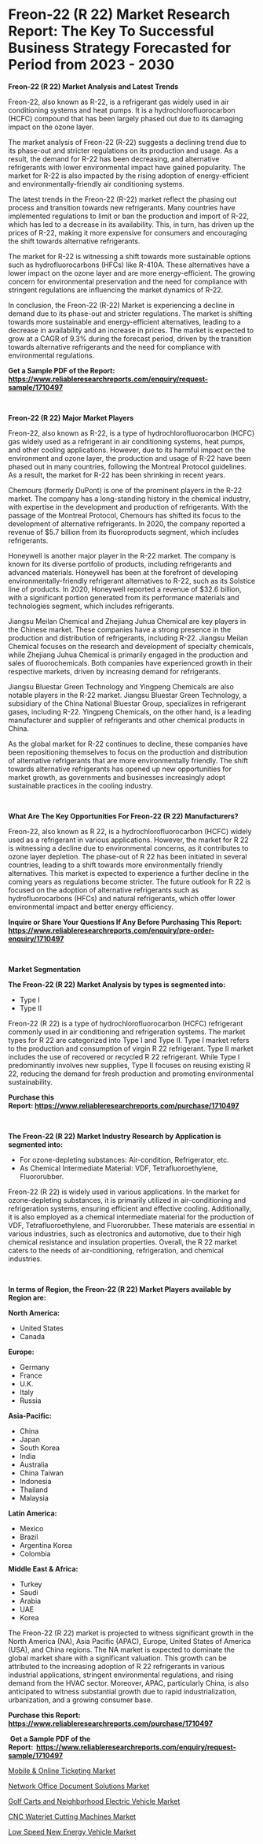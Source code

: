 <p><h1>Freon-22 (R 22) Market Research Report: The Key To Successful Business Strategy Forecasted for Period from 2023 - 2030</h1></p><p><strong>Freon-22 (R 22) Market Analysis and Latest Trends</strong></p>
<p><p>Freon-22, also known as R-22, is a refrigerant gas widely used in air conditioning systems and heat pumps. It is a hydrochlorofluorocarbon (HCFC) compound that has been largely phased out due to its damaging impact on the ozone layer. </p><p>The market analysis of Freon-22 (R-22) suggests a declining trend due to its phase-out and stricter regulations on its production and usage. As a result, the demand for R-22 has been decreasing, and alternative refrigerants with lower environmental impact have gained popularity. The market for R-22 is also impacted by the rising adoption of energy-efficient and environmentally-friendly air conditioning systems.</p><p>The latest trends in the Freon-22 (R-22) market reflect the phasing out process and transition towards new refrigerants. Many countries have implemented regulations to limit or ban the production and import of R-22, which has led to a decrease in its availability. This, in turn, has driven up the prices of R-22, making it more expensive for consumers and encouraging the shift towards alternative refrigerants.</p><p>The market for R-22 is witnessing a shift towards more sustainable options such as hydrofluorocarbons (HFCs) like R-410A. These alternatives have a lower impact on the ozone layer and are more energy-efficient. The growing concern for environmental preservation and the need for compliance with stringent regulations are influencing the market dynamics of R-22.</p><p>In conclusion, the Freon-22 (R-22) Market is experiencing a decline in demand due to its phase-out and stricter regulations. The market is shifting towards more sustainable and energy-efficient alternatives, leading to a decrease in availability and an increase in prices. The market is expected to grow at a CAGR of 9.3% during the forecast period, driven by the transition towards alternative refrigerants and the need for compliance with environmental regulations.</p></p>
<p><strong>Get a Sample PDF of the Report:&nbsp; <a href="https://www.reliableresearchreports.com/enquiry/request-sample/1710497">https://www.reliableresearchreports.com/enquiry/request-sample/1710497</a></strong></p>
<p>&nbsp;</p>
<p><strong>Freon-22 (R 22) Major Market Players</strong></p>
<p><p>Freon-22, also known as R-22, is a type of hydrochlorofluorocarbon (HCFC) gas widely used as a refrigerant in air conditioning systems, heat pumps, and other cooling applications. However, due to its harmful impact on the environment and ozone layer, the production and usage of R-22 have been phased out in many countries, following the Montreal Protocol guidelines. As a result, the market for R-22 has been shrinking in recent years.</p><p>Chemours (formerly DuPont) is one of the prominent players in the R-22 market. The company has a long-standing history in the chemical industry, with expertise in the development and production of refrigerants. With the passage of the Montreal Protocol, Chemours has shifted its focus to the development of alternative refrigerants. In 2020, the company reported a revenue of $5.7 billion from its fluoroproducts segment, which includes refrigerants.</p><p>Honeywell is another major player in the R-22 market. The company is known for its diverse portfolio of products, including refrigerants and advanced materials. Honeywell has been at the forefront of developing environmentally-friendly refrigerant alternatives to R-22, such as its Solstice line of products. In 2020, Honeywell reported a revenue of $32.6 billion, with a significant portion generated from its performance materials and technologies segment, which includes refrigerants.</p><p>Jiangsu Meilan Chemical and Zhejiang Juhua Chemical are key players in the Chinese market. These companies have a strong presence in the production and distribution of refrigerants, including R-22. Jiangsu Meilan Chemical focuses on the research and development of specialty chemicals, while Zhejiang Juhua Chemical is primarily engaged in the production and sales of fluorochemicals. Both companies have experienced growth in their respective markets, driven by increasing demand for refrigerants.</p><p>Jiangsu Bluestar Green Technology and Yingpeng Chemicals are also notable players in the R-22 market. Jiangsu Bluestar Green Technology, a subsidiary of the China National Bluestar Group, specializes in refrigerant gases, including R-22. Yingpeng Chemicals, on the other hand, is a leading manufacturer and supplier of refrigerants and other chemical products in China.</p><p>As the global market for R-22 continues to decline, these companies have been repositioning themselves to focus on the production and distribution of alternative refrigerants that are more environmentally friendly. The shift towards alternative refrigerants has opened up new opportunities for market growth, as governments and businesses increasingly adopt sustainable practices in the cooling industry.</p></p>
<p>&nbsp;</p>
<p><strong>What Are The Key Opportunities For Freon-22 (R 22) Manufacturers?</strong></p>
<p><p>Freon-22, also known as R 22, is a hydrochlorofluorocarbon (HCFC) widely used as a refrigerant in various applications. However, the market for R 22 is witnessing a decline due to environmental concerns, as it contributes to ozone layer depletion. The phase-out of R 22 has been initiated in several countries, leading to a shift towards more environmentally friendly alternatives. This market is expected to experience a further decline in the coming years as regulations become stricter. The future outlook for R 22 is focused on the adoption of alternative refrigerants such as hydrofluorocarbons (HFCs) and natural refrigerants, which offer lower environmental impact and better energy efficiency.</p></p>
<p><strong>Inquire or Share Your Questions If Any Before Purchasing This Report: <a href="https://www.reliableresearchreports.com/enquiry/pre-order-enquiry/1710497">https://www.reliableresearchreports.com/enquiry/pre-order-enquiry/1710497</a></strong></p>
<p>&nbsp;</p>
<p><strong>Market Segmentation</strong></p>
<p><strong>The Freon-22 (R 22) Market Analysis by types is segmented into:</strong></p>
<p><ul><li>Type I</li><li>Type II</li></ul></p>
<p><p>Freon-22 (R 22) is a type of hydrochlorofluorocarbon (HCFC) refrigerant commonly used in air conditioning and refrigeration systems. The market types for R 22 are categorized into Type I and Type II. Type I market refers to the production and consumption of virgin R 22 refrigerant. Type II market includes the use of recovered or recycled R 22 refrigerant. While Type I predominantly involves new supplies, Type II focuses on reusing existing R 22, reducing the demand for fresh production and promoting environmental sustainability.</p></p>
<p><strong>Purchase this Report:&nbsp;<a href="https://www.reliableresearchreports.com/purchase/1710497">https://www.reliableresearchreports.com/purchase/1710497</a></strong></p>
<p>&nbsp;</p>
<p><strong>The Freon-22 (R 22) Market Industry Research by Application is segmented into:</strong></p>
<p><ul><li>For ozone-depleting substances: Air-condition, Refrigerator, etc.</li><li>As Chemical Intermediate Material: VDF, Tetrafluoroethylene, Fluororubber.</li></ul></p>
<p><p>Freon-22 (R 22) is widely used in various applications. In the market for ozone-depleting substances, it is primarily utilized in air-conditioning and refrigeration systems, ensuring efficient and effective cooling. Additionally, it is also employed as a chemical intermediate material for the production of VDF, Tetrafluoroethylene, and Fluororubber. These materials are essential in various industries, such as electronics and automotive, due to their high chemical resistance and insulation properties. Overall, the R 22 market caters to the needs of air-conditioning, refrigeration, and chemical industries.</p></p>
<p>&nbsp;</p>
<p><strong>In terms of Region, the Freon-22 (R 22) Market Players available by Region are:</strong></p>
<p>
    <p> <strong> North America: </strong>
        <ul>
            <li>United States</li>
            <li>Canada</li>
        </ul>
        </p> 
    <p> <strong> Europe: </strong>
        <ul>
            <li>Germany</li>
            <li>France</li>
            <li>U.K.</li>
            <li>Italy</li>
            <li>Russia</li>
        </ul>
        </p> 
    <p> <strong> Asia-Pacific: </strong>
        <ul>
            <li>China</li>
            <li>Japan</li>
            <li>South Korea</li>
            <li>India</li>
            <li>Australia</li>
            <li>China Taiwan</li>
            <li>Indonesia</li>
            <li>Thailand</li>
            <li>Malaysia</li>
        </ul>
        </p> 
    <p> <strong> Latin America: </strong>
        <ul>
            <li>Mexico</li>
            <li>Brazil</li>
            <li>Argentina Korea</li>
            <li>Colombia</li>
        </ul>
        </p> 
    <p> <strong> Middle East & Africa: </strong>
        <ul>
            <li>Turkey</li>
            <li>Saudi</li>
            <li>Arabia</li>
            <li>UAE</li>
            <li>Korea</li>
        </ul>
    </p>
    </p>
<p><p>The Freon-22 (R 22) market is projected to witness significant growth in the North America (NA), Asia Pacific (APAC), Europe, United States of America (USA), and China regions. The NA market is expected to dominate the global market share with a significant valuation. This growth can be attributed to the increasing adoption of R 22 refrigerants in various industrial applications, stringent environmental regulations, and rising demand from the HVAC sector. Moreover, APAC, particularly China, is also anticipated to witness substantial growth due to rapid industrialization, urbanization, and a growing consumer base.</p></p>
<p><strong>Purchase this Report: <a href="https://www.reliableresearchreports.com/purchase/1710497">https://www.reliableresearchreports.com/purchase/1710497</a></strong></p>
<p>&nbsp;<strong>Get a Sample PDF of the Report:&nbsp;&nbsp;<a href="https://www.reliableresearchreports.com/enquiry/request-sample/1710497">https://www.reliableresearchreports.com/enquiry/request-sample/1710497</a></strong></p>
<p><strong></strong></p>
<p><p><a href="https://medium.com/@noise.asset.organ/mobile-amp-online-ticketing-market-competitive-analysis-market-trends-and-forecast-to-2030-4f4bd50b91f1">Mobile & Online Ticketing Market</a></p><p><a href="https://medium.com/@soap.equip.win/network-office-document-solutions-market-trends-forecast-and-competitive-analysis-to-2030-a2ec76165649">Network Office Document Solutions Market</a></p><p><a href="https://medium.com/@fifth.dress.cause/golf-carts-and-neighborhood-electric-vehicle-market-size-market-outlook-and-market-forecast-2023-9d004084d5d6">Golf Carts and Neighborhood Electric Vehicle Market</a></p><p><a href="https://medium.com/@stand.tough.park/cnc-waterjet-cutting-machines-market-comprehensive-assessment-by-type-application-and-geography-40721c320f18">CNC Waterjet Cutting Machines Market</a></p><p><a href="https://medium.com/@wine.sight.theme/low-speed-new-energy-vehicle-market-analysis-and-sze-forecasted-for-period-from-2023-to-2030-5f4ec2bbf71e">Low Speed New Energy Vehicle Market</a></p></p>